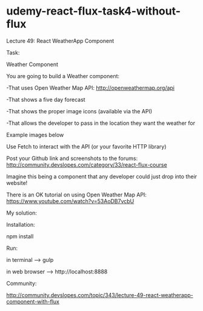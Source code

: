 # udemy-react-flux-task4-without-flux

Lecture 49: React WeatherApp Component

Task:

Weather Component

You are going to build a Weather component:

-That uses Open Weather Map API: http://openweathermap.org/api

-That shows a five day forecast

-That shows the proper image icons (available via the API)

-That allows the developer to pass in the location they want the weather for

Example images below

Use Fetch to interact with the API (or your favorite HTTP library)

Post your Github link and screenshots to the forums: http://community.devslopes.com/category/33/react-flux-course

Imagine this being a component that any developer could just drop into their website!

There is an OK tutorial on using Open Weather Map API: https://www.youtube.com/watch?v=53AoDB7vcbU

My solution:

Installation:

npm install

Run:

in terminal --> gulp

in web browser --> http://localhost:8888

Community:

http://community.devslopes.com/topic/343/lecture-49-react-weatherapp-component-with-flux
